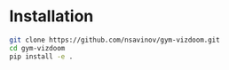 # Installation
```bash
git clone https://github.com/nsavinov/gym-vizdoom.git
cd gym-vizdoom
pip install -e .
```
